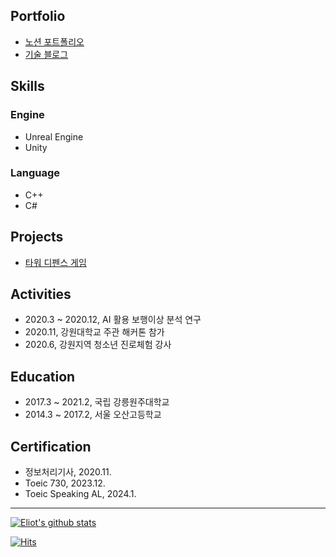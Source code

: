 ## Portfolio

 - [노션 포트폴리오](https://eliotjang.notion.site/00986d1563014726a168fb367f4eff6d?pvs=4)
 - [기술 블로그](https://velog.io/@eliotjang)

## Skills 

### Engine
- Unreal Engine
- Unity

### Language 
- C++
- C#

## Projects

- [타워 디펜스 게임](https://github.com/eliotjang/tower-defense-game)

## Activities
- 2020.3 ~ 2020.12, AI 활용 보행이상 분석 연구
- 2020.11, 강원대학교 주관 해커톤 참가
- 2020.6, 강원지역 청소년 진로체험 강사

## Education
- 2017.3 ~ 2021.2, 국립 강릉원주대학교
- 2014.3 ~ 2017.2, 서울 오산고등학교

## Certification
- 정보처리기사, 2020.11.
- Toeic 730, 2023.12.
- Toeic Speaking AL, 2024.1.
- - -

[![Eliot's github stats](https://github-readme-stats.vercel.app/api?username=eliotjang)](https://github.com/anuraghazra/github-readme-stats)

[![Hits](https://hits.seeyoufarm.com/api/count/incr/badge.svg?url=https%3A%2F%2Fgithub.com%2Feliotjang)](https://hits.seeyoufarm.com)
